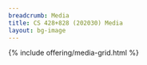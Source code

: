 ```yaml
---
breadcrumb: Media
title: CS 428+828 (202030) Media
layout: bg-image
---
```

{% include offering/media-grid.html %}
